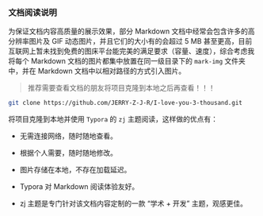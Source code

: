### 文档阅读说明

为保证文档内容高质量的展示效果，部分 Markdown 文档中经常会包含许多的高分辨率图片及 GIF 动态图片，并且它们的大小有的会超过 5 MB 甚至更高，目前互联网上暂未找到免费的图床平台能完美的满足要求（容量、速度），综合考虑我将每个 Markdown 文档的图片都集中放置在同一级目录下的 `mark-img` 文件夹中，并在 Markdown 文档中以相对路径的方式引入图片。

> 推荐需要查看文档的朋友将项目克隆到本地之后再查看！！！

```bash
git clone https://github.com/JERRY-Z-J-R/I-love-you-3-thousand.git
```

将项目克隆到本地并使用 `Typora` 的 `zj` 主题阅读，这样做的优点有：

- 无需连接网络，随时随地查看。
- 根据个人需要，随时随地修改。

- 图片存储在本地，不存在加载延迟。
- Typora 对 Markdown 阅读体验友好。
- zj 主题是专门针对该文档内容定制的一款 “学术 + 开发” 主题，观感更佳。
